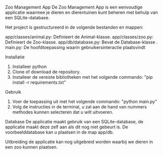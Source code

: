 Zoo Management App
De Zoo Management App is een eenvoudige applicatie waarmee je dieren en dierentuinen kunt beheren met behulp van een SQLite-database.

Het project is gestructureerd in de volgende bestanden en mappen:

app/classes/animal.py: Definieert de Animal-klasse.
app/classes/zoo.py: Definieert de Zoo-klasse.
app/db/database.py: Bevat de Database-klasse .
main.py: De hoofdtoepassing waarin gebruikersinteractie plaatsvindt

Installatie
1. Installeer python
2. Clone of download de repository.
3. Installeer de vereiste bibliotheken met het volgende commando:
    "pip install -r requirements.txt"

Gebruik
1. Voer de toepassing uit met het volgende commando:
    "python main.py"
2. Volg de instructies in de terminal, u zal aan de hand van nummers methodes kunnen selecteren dat u   wilt uitvoeren.

Database
De applicatie maakt gebruik van een SQLite-database, de applicatie maakt deze zelf aan als dit nog niet gebeurt is.
De voorbeelddatabase kan u plaatsen in de map app/db.

Uitbreiding
de applicatie kan nog uitgebreid worden waarbij we dieren in een zoo kunnen plaatsen.

